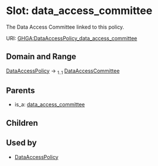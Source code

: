 
# Slot: data_access_committee


The Data Access Committee linked to this policy.

URI: [GHGA:DataAccessPolicy_data_access_committee](https://w3id.org/GHGA/DataAccessPolicy_data_access_committee)


## Domain and Range

[DataAccessPolicy](DataAccessPolicy.md) &#8594;  <sub>1..1</sub> [DataAccessCommittee](DataAccessCommittee.md)

## Parents

 *  is_a: [data_access_committee](data_access_committee.md)

## Children


## Used by

 * [DataAccessPolicy](DataAccessPolicy.md)
